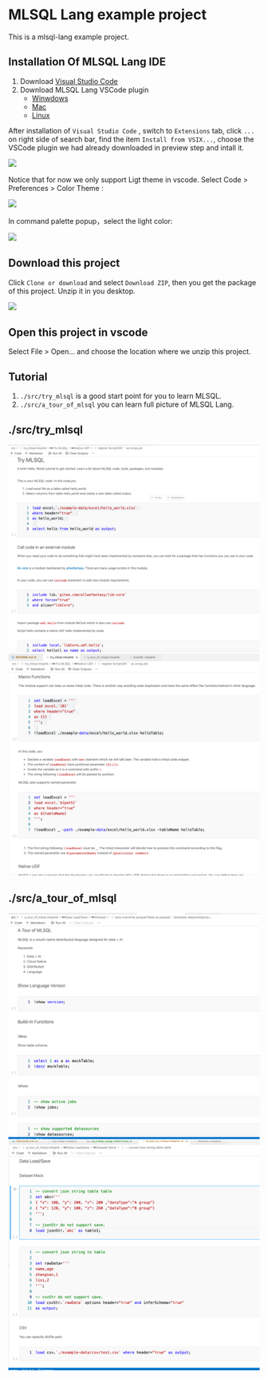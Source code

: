 # MLSQL Lang example project

This is a mlsql-lang example project.

## Installation Of MLSQL Lang IDE


1. Download [Visual Studio Code](https://kyligence.feishu.cn/docs/doccnVlsVfEFsD9YQYeSm9i1Hty#)
2. Download MLSQL Lang VSCode plugin
    * [Winwdows](http://download.mlsql.tech/mlsql-win-0.0.6.vsix)
    * [Mac](http://download.mlsql.tech/mlsql-mac-0.0.6.vsix)
    * [Linux](http://download.mlsql.tech/mlsql-linux-0.0.6.vsix)



After installation of `Visual Studio Code` , switch to  `Extensions` tab, click `...` on right side of search bar, find the item `Install from VSIX...`, choose the VSCode plugin we had already downloaded in preview step and intall it.

![](http://store.mlsql.tech/upload_images/fcc2091a-db9a-4248-96d9-680bc32a7594.png)


Notice that for now we only support Ligt theme in vscode.
Select Code > Preferences > Color Theme :

![](http://store.mlsql.tech/upload_images/011d67b6-0a98-445f-9e59-8c940462718e.png)


In command palette popup，select the light color:

![](http://store.mlsql.tech/upload_images/96b0e81f-1856-4c8a-9bb6-84d8180e7968.png)

## Download this project

Click `Clone or download` and select  `Download ZIP`, then you get the package of this project. Unzip it in you desktop.

![](http://store.mlsql.tech/upload_images/f67b7e1d-968d-4a2f-af36-3c0e14730d83.png)


## Open this project in vscode

Select File > Open...  and choose the location where we unzip this project.

## Tutorial

1. `./src/try_mlsql` is a good start point for you to learn MLSQL.
2. `./src/a_tour_of_mlsql` you can learn full picture of MLSQL Lang.


## ./src/try_mlsql

![./src/try_mlsql_1.png](./src/images/try_mlsql_1.png)
![./src/try_mlsql_2.png](./src/images/try_mlsql_2.png)


## ./src/a_tour_of_mlsql

![./src/tour_1.png](./src/images/tour_1.png)
![./src/tour_2.png](./src/images/tour_2.png)


